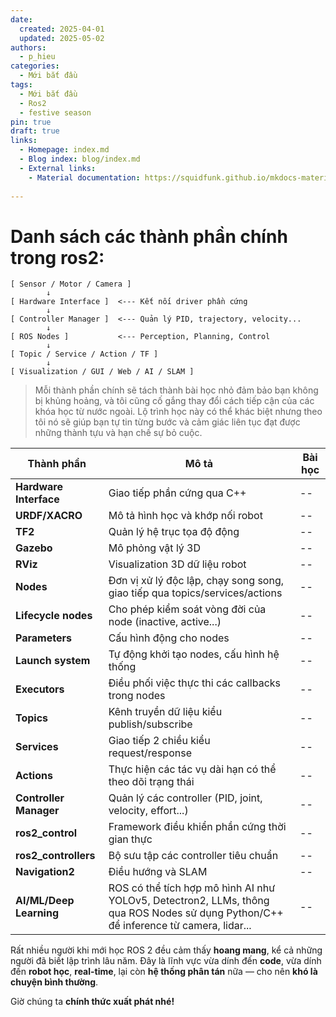 ```yaml
---
date:
  created: 2025-04-01
  updated: 2025-05-02
authors:
  - p_hieu
categories:
  - Mới bắt đầu  
tags:
  - Mới bắt đầu 
  - Ros2
  - festive season  
pin: true
draft: true
links:
  - Homepage: index.md
  - Blog index: blog/index.md
  - External links:
    - Material documentation: https://squidfunk.github.io/mkdocs-material
  
---
```


# Danh sách các thành phần chính trong ros2:

    [ Sensor / Motor / Camera ]
            ↓
    [ Hardware Interface ]  <--- Kết nối driver phần cứng
            ↓
    [ Controller Manager ]  <--- Quản lý PID, trajectory, velocity...
            ↓
    [ ROS Nodes ]           <--- Perception, Planning, Control
            ↓
    [ Topic / Service / Action / TF ]
            ↓
    [ Visualization / GUI / Web / AI / SLAM ]

> Mỗi thành phần chính sẽ tách thành bài học nhỏ đảm bảo bạn không bị khủng hoảng, và tôi cũng cố gắng thay đổi cách tiếp cận của các khóa học từ nước ngoài. Lộ trình học này có thể khác biệt nhưng theo tôi nó sẽ giúp bạn tự tin từng bước và cảm giác liên tục đạt được những thành tựu và hạn chế sự bỏ cuộc.


| Thành phần |Mô tả  | Bài học|
|--|--|--|
| **Hardware Interface** | Giao tiếp phần cứng qua C++|--|
| **URDF/XACRO**| Mô tả hình học và khớp nối robot|--|
| **TF2** | Quản lý hệ trục tọa độ động|--|
| **Gazebo** | Mô phỏng vật lý 3D|--|
| **RViz** | Visualization 3D dữ liệu robot|--|
| **Nodes** |Đơn vị xử lý độc lập, chạy song song, giao tiếp qua topics/services/actions|--|
| **Lifecycle nodes**| Cho phép kiểm soát vòng đời của node (inactive, active...)|--|
| **Parameters**| Cấu hình động cho nodes|--|
| **Launch system**| Tự động khởi tạo nodes, cấu hình hệ thống|--|
| **Executors** | Điều phối việc thực thi các callbacks trong nodes|--|
| **Topics** | Kênh truyền dữ liệu kiểu publish/subscribe|--|
| **Services**| Giao tiếp 2 chiều kiểu request/response|--|
| **Actions**| Thực hiện các tác vụ dài hạn có thể theo dõi trạng thái|--|
| **Controller Manager**| Quản lý các controller (PID, joint, velocity, effort...)|--|
| **ros2_control**| Framework điều khiển phần cứng thời gian thực|--|
| **ros2_controllers**| Bộ sưu tập các controller tiêu chuẩn|--|
| **Navigation2**| Điều hướng và SLAM|--|
| **AI/ML/Deep Learning**| ROS có thể tích hợp mô hình AI như YOLOv5, Detectron2, LLMs, thông qua ROS Nodes sử dụng Python/C++ để inference từ camera, lidar...|--|

Rất nhiều người khi mới học ROS 2 đều cảm thấy **hoang mang**, kể cả những người đã biết lập trình lâu năm. Đây là lĩnh vực vừa dính đến **code**, vừa dính đến **robot học**, **real-time**, lại còn **hệ thống phân tán** nữa — cho nên **khó là chuyện bình thường**.

Giờ chúng ta **chính thức xuất phát nhé!**


 
